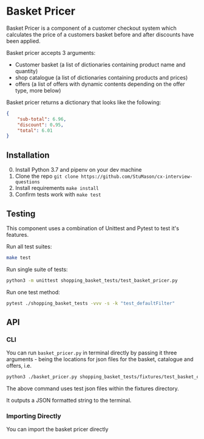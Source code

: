 # Basket Pricer

Basket Pricer is a component of a customer checkout system which calculates the price of a customers basket before and after discounts have been applied.

Basket pricer accepts 3 arguments:

* Customer basket (a list of dictionaries containing product name and quantity)
* shop catalogue (a list of dictionaries containing products and prices)
* offers (a list of offers with dynamic contents depending on the offer type, more below)

Basket pricer returns a dictionary that looks like the following:

```JSON
{
    "sub-total": 6.96,
    "discount": 0.95,
    "total": 6.01
}
```

## Installation

0. Install Python 3.7 and pipenv on your dev machine
1. Clone the repo `git clone https://github.com/StuMason/cx-interview-questions`
2. Install requirements `make install`
3. Confirm tests work with `make test`

## Testing

This component uses a combination of Unittest and Pytest to test it's features.

Run all test suites:

```BASH
make test
```

Run single suite of tests:

```BASH
python3 -m unittest shopping_basket_tests/test_basket_pricer.py
```

Run one test method:

```BASH
pytest ./shopping_basket_tests -vvv -s -k "test_defaultFilter"
```

## API

### CLI

You can run `basket_pricer.py` in terminal directly by passing it three arguments - being the locations for json files for the basket, catalogue and offers, i.e.

```BASH
python3 ./basket_pricer.py shopping_basket_tests/fixtures/test_basket_one.json shopping_basket_tests/fixtures/test_catalogue.json shopping_basket_tests/fixtures/test_offers.json
```

The above command uses test json files within the fixtures directory.

It outputs a JSON formatted string to the terminal.

### Importing Directly

You can import the basket pricer directly